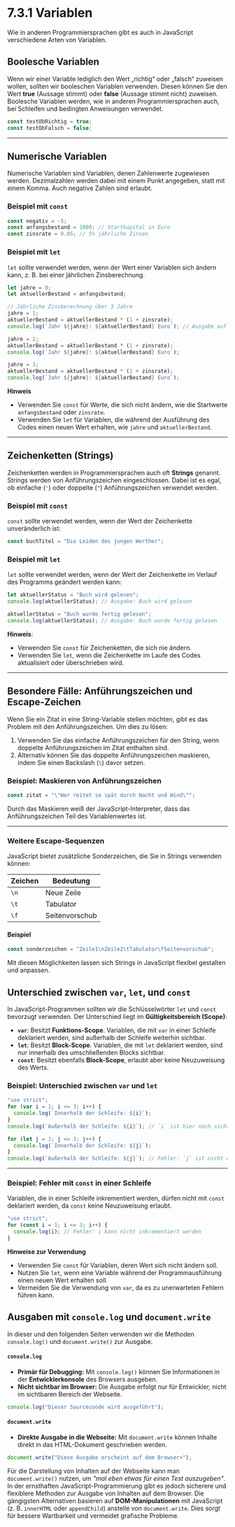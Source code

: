 # 7.3.1 Variablen

Wie in anderen Programmiersprachen gibt es auch in JavaScript verschiedene Arten von Variablen.


## Boolesche Variablen
Wenn wir einer Variable lediglich den Wert „richtig“ oder „falsch“ zuweisen wollen, sollten wir booleschen Variablen verwenden. Diesen können Sie den Wert **true** (Aussage stimmt) oder **false** (Aussage stimmt nicht) zuweisen. Boolesche Variablen werden, wie in anderen Programmiersprachen auch, bei Schleifen und bedingten Anweisungen verwendet.


```javascript  linenums="1"
const testObRichtig = true;
const testObFalsch = false;
```


---

## Numerische Variablen

Numerische Variablen sind Variablen, denen Zahlenwerte zugewiesen werden. Dezimalzahlen werden dabei mit einem Punkt angegeben, statt mit einem Komma. Auch negative Zahlen sind erlaubt.

### Beispiel mit `const`

```javascript  linenums="1"
const negativ = -5;
const anfangsbestand = 1000; // Startkapital in Euro
const zinsrate = 0.05; // 5% jährliche Zinsen
```

### Beispiel mit `let`

`let` sollte verwendet werden, wenn der Wert einer Variablen sich ändern kann, z. B. bei einer jährlichen Zinsberechnung.

```javascript  linenums="1"
let jahre = 0;
let aktuellerBestand = anfangsbestand;

// Jährliche Zinsberechnung über 3 Jahre
jahre = 1;
aktuellerBestand = aktuellerBestand * (1 + zinsrate);
console.log(`Jahr ${jahre}: ${aktuellerBestand} Euro`); // Ausgabe auf der Console

jahre = 2;
aktuellerBestand = aktuellerBestand * (1 + zinsrate);
console.log(`Jahr ${jahre}: ${aktuellerBestand} Euro`);

jahre = 3;
aktuellerBestand = aktuellerBestand * (1 + zinsrate);
console.log(`Jahr ${jahre}: ${aktuellerBestand} Euro`);
```

**Hinweis**

- Verwenden Sie `const` für Werte, die sich nicht ändern, wie die Startwerte `anfangsbestand` oder `zinsrate`.
- Verwenden Sie `let` für Variablen, die während der Ausführung des Codes einen neuen Wert erhalten, wie `jahre` und `aktuellerBestand`.


---

## Zeichenketten (Strings)

Zeichenketten werden in Programmiersprachen auch oft **Strings** genannt. Strings werden von Anführungszeichen eingeschlossen. Dabei ist es egal, ob einfache (`'`) oder doppelte (`"`) Anführungszeichen verwendet werden.

### Beispiel mit `const`

`const` sollte verwendet werden, wenn der Wert der Zeichenkette unveränderlich ist:

```javascript  linenums="1"
const buchTitel = "Die Leiden des jungen Werther";
```

### Beispiel mit `let`

`let` sollte verwendet werden, wenn der Wert der Zeichenkette im Verlauf des Programms geändert werden kann:

```javascript  linenums="1"
let aktuellerStatus = "Buch wird gelesen";
console.log(aktuellerStatus); // Ausgabe: Buch wird gelesen

aktuellerStatus = "Buch wurde fertig gelesen";
console.log(aktuellerStatus); // Ausgabe: Buch wurde fertig gelesen
```

**Hinweis**:
- Verwenden Sie `const` für Zeichenketten, die sich nie ändern.
- Verwenden Sie `let`, wenn die Zeichenkette im Laufe des Codes aktualisiert oder überschrieben wird.


---

## Besondere Fälle: Anführungszeichen und Escape-Zeichen

Wenn Sie ein Zitat in eine String-Variable stellen möchten, gibt es das Problem mit den Anführungszeichen. Um dies zu lösen:

1. Verwenden Sie das einfache Anführungszeichen für den String, wenn doppelte Anführungszeichen im Zitat enthalten sind.
2. Alternativ können Sie das doppelte Anführungszeichen maskieren, indem Sie einen Backslash (`\`) davor setzen.

### Beispiel: Maskieren von Anführungszeichen

```javascript  linenums="1"
const zitat = "\"Wer reitet so spät durch Nacht und Wind\"";
```

Durch das Maskieren weiß der JavaScript-Interpreter, dass das Anführungszeichen Teil des Variablenwertes ist.

---

### Weitere Escape-Sequenzen

JavaScript bietet zusätzliche Sonderzeichen, die Sie in Strings verwenden können:

| Zeichen | Bedeutung                 |
|---------|---------------------------|
| `\n`    | Neue Zeile                |
| `\t`    | Tabulator                 |
| `\f`    | Seitenvorschub            |

#### Beispiel

```javascript  linenums="1"
const sonderzeichen = "Zeile1\nZeile2\tTabulator\fSeitenvorschub";
```

Mit diesen Möglichkeiten lassen sich Strings in JavaScript flexibel gestalten und anpassen.



## Unterschied zwischen `var`, `let`, und `const`

In JavaScript-Programmen sollten wir die Schlüsselwörter `let` und `const` bevorzugt verwenden. Der Unterschied liegt im **Gültigkeitsbereich (Scope)**:

- **`var`**: Besitzt **Funktions-Scope**. Variablen, die mit `var` in einer Schleife deklariert werden, sind außerhalb der Schleife weiterhin sichtbar.
- **`let`**: Besitzt **Block-Scope**. Variablen, die mit `let` deklariert werden, sind nur innerhalb des umschließenden Blocks sichtbar.
- **`const`**: Besitzt ebenfalls **Block-Scope**, erlaubt aber keine Neuzuweisung des Werts.


### Beispiel: Unterschied zwischen `var` und `let`

```javascript linenums="1"
"use strict";
for (var i = 1; i <= 3; i++) {
  console.log(`Innerhalb der Schleife: ${i}`);
}
console.log(`Außerhalb der Schleife: ${i}`); // `i` ist hier noch sichtbar (Funktions-Scope)

for (let j = 1; j <= 3; j++) {
  console.log(`Innerhalb der Schleife: ${j}`);
}
console.log(`Außerhalb der Schleife: ${j}`); // Fehler: `j` ist nicht definiert (Block-Scope)
```

---

### Beispiel: Fehler mit `const` in einer Schleife

Variablen, die in einer Schleife inkrementiert werden, dürfen nicht mit `const` deklariert werden, da `const` keine Neuzuweisung erlaubt.

```javascript linenums="1"
"use strict";
for (const i = 1; i <= 3; i++) {
  console.log(i); // Fehler: i kann nicht inkrementiert werden
}
```


**Hinweise zur Verwendung**

- Verwenden Sie `const` für Variablen, deren Wert sich nicht ändern soll.
- Nutzen Sie `let`, wenn eine Variable während der Programmausführung einen neuen Wert erhalten soll.
- Vermeiden Sie die Verwendung von `var`, da es zu unerwarteten Fehlern führen kann.







## Ausgaben mit `console.log` und `document.write`

In dieser und den folgenden Seiten verwenden wir die Methoden `console.log()` und `document.write()` zur Ausgabe. 

#### `console.log`

- **Primär für Debugging:** Mit `console.log()` können Sie Informationen in der **Entwicklerkonsole** des Browsers ausgeben.
- **Nicht sichtbar im Browser:** Die Ausgabe erfolgt nur für Entwickler, nicht im sichtbaren Bereich der Webseite.

```javascript 
console.log("Dieser Sourcecoode wird ausgeführt");
```

#### `document.write`

- **Direkte Ausgabe in die Webseite:** Mit `document.write` können Inhalte direkt in das HTML-Dokument geschrieben werden.

```javascript  linenums="1"
document.write("Diese Ausgabe erscheint auf dem Browser>");
```

Für die Darstellung von Inhalten auf der Webseite kann man `document.write()` nutzen, um *"mal eben etwas für einen Test auszugeben"*. In der ernsthaften JavaScript-Programmierung gibt es jedoch sicherere und flexiblere Methoden zur Ausgabe von Inhalten auf dem Browser. Die gängigsten Alternativen basieren auf **DOM-Manipulationen** mit JavaScript (z. B. `innerHTML` oder `appendChild`) anstelle von `document.write`. Dies sorgt für bessere Wartbarkeit und vermeidet grafische Probleme.
